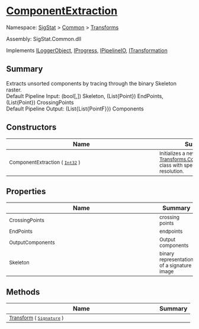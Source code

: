 # [ComponentExtraction](./ComponentExtraction.md)

Namespace: [SigStat]() > [Common](./../README.md) > [Transforms](./README.md)

Assembly: SigStat.Common.dll

Implements [ILoggerObject](./../ILoggerObject.md), [IProgress](./../Helpers/IProgress.md), [IPipelineIO](./../Pipeline/IPipelineIO.md), [ITransformation](./../ITransformation.md)

## Summary
Extracts unsorted components by tracing through the binary Skeleton raster.  <br>Default Pipeline Input: (bool[,]) Skeleton, (List{Point}) EndPoints, (List{Point}) CrossingPoints<br>Default Pipeline Output: (List{List{PointF}}) Components

## Constructors

| Name | Summary | 
| --- | --- | 
| <div style ="width:390px"><sub>ComponentExtraction ( [`Int32`](https://docs.microsoft.com/en-us/dotnet/api/System.Int32) )</sub></div>| <sub>Initializes a new instance of the [Transforms.ComponentExtraction](https://github.com/hargitomi97/sigstat/blob/master/docs/md/SigStat/Common/Transforms/ComponentExtraction.md) class with specified sampling resolution.</sub></div>| <br>


## Properties

| Name | Summary | 
| --- | --- | 
| <div style ="width:390px"><sub>CrossingPoints</sub></div>| <sub>crossing points</sub></div>| <br>
| <div style ="width:390px"><sub>EndPoints</sub></div>| <sub>endpoints</sub></div>| <br>
| <div style ="width:390px"><sub>OutputComponents</sub></div>| <sub>Output components</sub></div>| <br>
| <div style ="width:390px"><sub>Skeleton</sub></div>| <sub>binary representation of a signature image</sub></div>| <br>


## Methods

| Name | Summary | 
| --- | --- | 
| <div style ="width:390px"><sub>[Transform](./Methods/ComponentExtraction-100663565.md) ( [`Signature`](./../Signature.md) )</sub></div>| <sub></sub></div>| <br>



